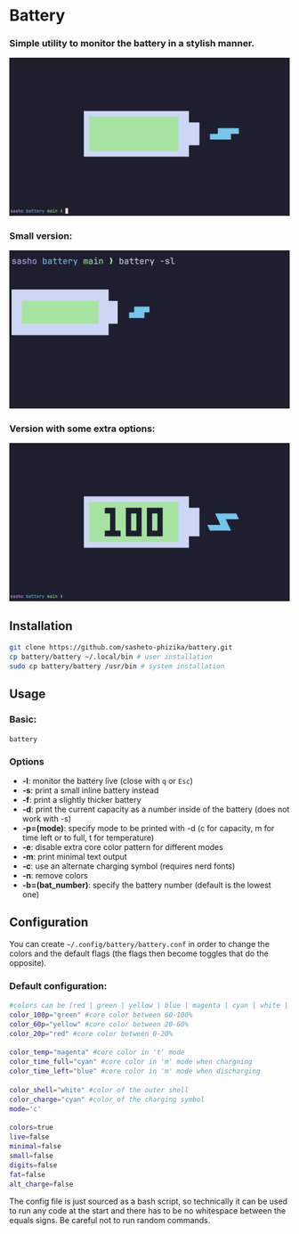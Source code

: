 # Battery

### Simple utility to monitor the battery in a stylish manner.

![image](screenshot.png "screenshot")
### Small version:

![image](screenshot_small.png "screenshot_small")
### Version with some extra options:

![image](screenshot_full.png "screenshot_full")

## Installation

```bash
git clone https://github.com/sasheto-phizika/battery.git
cp battery/battery ~/.local/bin # user installation
sudo cp battery/battery /usr/bin # system installation

```

## Usage

### Basic:
```
battery
```
### Options

* **-l**: monitor the battery live (close with `q` or `Esc`)
* **-s**: print a small inline battery instead
* **-f**: print a slightly thicker battery
* **-d**: print the current capacity as a number inside of the battery (does not work with -s)
* **-p=(mode)**: specify mode to be printed with -d (c for capacity, m for time left or to full, t for temperature)
* **-e**: disable extra core color pattern for different modes
* **-m**: print minimal text output
* **-c**: use an alternate charging symbol (requires nerd fonts)
* **-n**: remove colors
* **-b=(bat_number)**: specify the battery number (default is the lowest one)

## Configuration

You can create `~/.config/battery/battery.conf` in order to change the colors and the default flags (the flags then become toggles that do the opposite).

### Default configuration:

```bash
#colors can be [red | green | yellow | blue | magenta | cyan | white | black | none] or a hex code with capital letters "#0000FF" 
color_100p="green" #core color between 60-100%
color_60p="yellow" #core color between 20-60%
color_20p="red" #core color between 0-20%

color_temp="magenta" #core color in 't' mode
color_time_full="cyan" #core color in 'm' mode when chargning
color_time_left="blue" #core color in 'm' mode when discharging

color_shell="white" #color of the outer shell
color_charge="cyan" #color of the charging symbol
mode='c'

colors=true 
live=false 
minimal=false
small=false
digits=false
fat=false
alt_charge=false
```
The config file is just sourced as a bash script, so technically it can be used to run any code at the start and there has to be no whitespace between the equals signs. Be careful not to run random commands.
